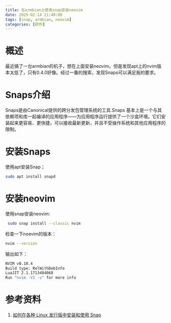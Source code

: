 ```yaml
---
title: 在armbian上使用snap安装neovim
date: 2025-02-14 21:40:00
tags: [snap, armbian, neovim]
categories: [软件]
---
```


# 概述

最近搞了一台armbian的机子，想在上面安装neovim，但是发现apt上的nvim版本太低了，只有0.4.0好像。经过一番的搜索，发现Snaps可以满足我的要求。

# Snaps介绍

Snaps是由Canonical提供的跨分发包管理系统的工具.Snaps 基本上是一个与其依赖项和库一起编译的应用程序——为应用程序运行提供了一个沙盒环境。它们安装起来更容易、更快捷，可以接收最新更新，并且不受操作系统和其他应用程序的限制。

# 安装Snaps

使用apt安装Snap；

```bash
sudo apt install snapd
```

# 安装neovim

使用snap安装neovim:

```bash
 sudo snap install --classic nvim
```

检查一下noevim的版本：

```bash
nvim --version
```

输出如下：

```bash
NVIM v0.10.4
Build type: RelWithDebInfo
LuaJIT 2.1.1713484068
Run "nvim -V1 -v" for more info
```

# 参考资料

1. [如何在各种 Linux 发行版中安装和使用 Snap](https://www.cnblogs.com/pipci/p/16109561.html)
